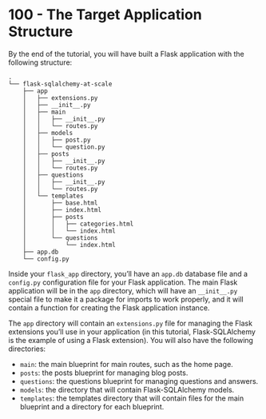 # 100 - The Target Application Structure

By the end of the tutorial, you will have built a Flask application with the following structure:

```
.
└── flask-sqlalchemy-at-scale
    ├── app
    │   ├── extensions.py
    │   ├── __init__.py
    │   ├── main
    │   │   ├── __init__.py
    │   │   └── routes.py
    │   ├── models
    │   │   ├── post.py
    │   │   └── question.py
    │   ├── posts
    │   │   ├── __init__.py
    │   │   └── routes.py
    │   ├── questions
    │   │   ├── __init__.py
    │   │   └── routes.py
    │   └── templates
    │       ├── base.html
    │       ├── index.html
    │       ├── posts
    │       │   ├── categories.html
    │       │   └── index.html
    │       └── questions
    │           └── index.html
    ├── app.db
    └── config.py
```

Inside your ```flask_app``` directory, you’ll have an ```app.db``` database file and a ```config.py``` configuration file for your Flask application. The main Flask application will be in the ```app``` directory, which will have an ```__init__.py``` special file to make it a package for imports to work properly, and it will contain a function for creating the Flask application instance.

The ```app``` directory will contain an ```extensions.py``` file for managing the Flask extensions you’ll use in your application (in this tutorial, Flask-SQLAlchemy is the example of using a Flask extension). You will also have the following directories:

- ```main```: the main blueprint for main routes, such as the home page.
- ```posts```: the posts blueprint for managing blog posts.
- ```questions```: the questions blueprint for managing questions and answers.
- ```models```: the directory that will contain Flask-SQLAlchemy models.
- ```templates```: the templates directory that will contain files for the main blueprint and a directory for each blueprint.